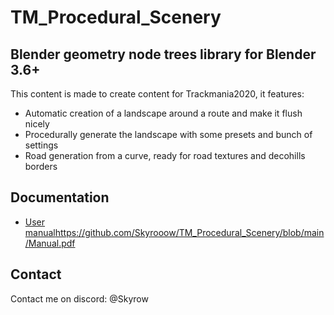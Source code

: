 # TM_Procedural_Scenery
## Blender geometry node trees library for Blender 3.6+
This content is made to create content for Trackmania2020, it features:
- Automatic creation of a landscape around a route and make it flush nicely
- Procedurally generate the landscape with some presets and bunch of settings
- Road generation from a curve, ready for road textures and decohills borders

## Documentation
- [User manual](https://github.com/Skyrooow/TM_Procedural_Scenery/blob/main/Manual.pdf)https://github.com/Skyrooow/TM_Procedural_Scenery/blob/main/Manual.pdf

## Contact
Contact me on discord: @Skyrow
